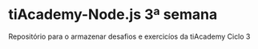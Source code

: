 # tiAcademy-Node.js 3ª semana
Repositório para o armazenar desafios e exercicíos da tiAcademy Ciclo 3
